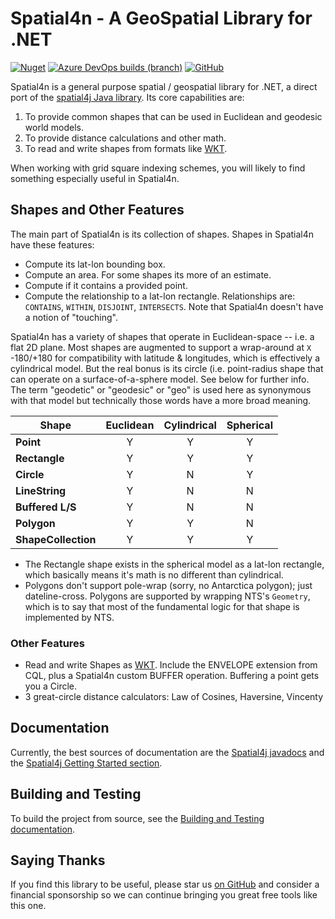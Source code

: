 Spatial4n - A GeoSpatial Library for .NET
=========

[![Nuget](https://img.shields.io/nuget/dt/Spatial4n.Core)](https://www.nuget.org/packages/Spatial4n.Core)
[![Azure DevOps builds (branch)](https://img.shields.io/azure-devops/build/Spatial4n/Spatial4n/1/master)](https://dev.azure.com/Spatial4n/Spatial4n/_build?definitionId=1)
[![GitHub](https://img.shields.io/github/license/synhershko/Spatial4n)](https://github.com/synhershko/J2N/blob/master/LICENSE.txt)

Spatial4n is a general purpose spatial / geospatial library for .NET, a direct port of the [spatial4j Java library](https://github.com/locationtech/spatial4j). Its core capabilities are:

1. To provide common shapes that can be used in Euclidean and geodesic world models.
2. To provide distance calculations and other math.
3. To read and write shapes from formats like [WKT](http://en.wikipedia.org/wiki/Well-known_text).

When working with grid square indexing schemes, you will likely to find something especially useful in Spatial4n.

## Shapes and Other Features

The main part of Spatial4n is its collection of shapes.  Shapes in Spatial4n have these features:

* Compute its lat-lon bounding box.
* Compute an area.  For some shapes its more of an estimate.
* Compute if it contains a provided point.
* Compute the relationship to a lat-lon rectangle. Relationships are: `CONTAINS`, `WITHIN`, `DISJOINT`, `INTERSECTS`.  Note that Spatial4n doesn't have a notion of "touching".

Spatial4n has a variety of shapes that operate in Euclidean-space -- i.e. a flat 2D plane.  Most shapes are augmented to support a wrap-around at `X` -180/+180 for compatibility with latitude & longitudes, which is effectively a cylindrical model.  But the real bonus is its circle (i.e. point-radius shape that can operate on a surface-of-a-sphere model.  See below for further info.  The term "geodetic" or "geodesic" or "geo" is used here as synonymous with that model but technically those words have a more broad meaning.

| Shape      | Euclidean | Cylindrical | Spherical|
| -----------|:---------:|:-----------:|:--------:|
| **Point**      | Y     | Y           | Y        |
| **Rectangle**  | Y     | Y           | Y        |
| **Circle**     | Y     | N           | Y        |
| **LineString** | Y     | N           | N        |
| **Buffered L/S** | Y   | N           | N        |
| **Polygon**    | Y     | Y           | N        |
| **ShapeCollection** | Y | Y          | Y        |

* The Rectangle shape exists in the spherical model as a lat-lon rectangle, which basically means it's math is no different than cylindrical.
* Polygons don't support pole-wrap (sorry, no Antarctica polygon); just dateline-cross.  Polygons are supported by wrapping NTS's `Geometry`, which is to say that most of the fundamental logic for that shape is implemented by NTS.

### Other Features

* Read and write Shapes as [WKT](http://en.wikipedia.org/wiki/Well-known_text).  Include the ENVELOPE extension from CQL, plus a Spatial4n custom BUFFER operation. Buffering a point gets you a Circle.
* 3 great-circle distance calculators: Law of Cosines, Haversine, Vincenty

## Documentation

Currently, the best sources of documentation are the [Spatial4j javadocs](https://locationtech.github.io/spatial4j/apidocs/) and the [Spatial4j Getting Started section](https://github.com/locationtech/spatial4j#getting-started).

## Building and Testing

To build the project from source, see the [Building and Testing documentation](https://github.com/synhershko/Spatial4n/docs/building-and-testing).

## Saying Thanks

If you find this library to be useful, please star us [on GitHub](https://github.com/synhershko/Spatial4n) and consider a financial sponsorship so we can continue bringing you great free tools like this one.
